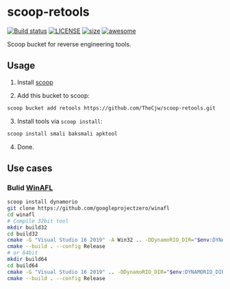 # scoop-retools

[![Build status](https://img.shields.io/appveyor/ci/TheCjw/scoop-retools/master.svg?style=flat-square&label=AppVeyor&logo=appveyor)](https://ci.appveyor.com/project/TheCjw/scoop-retools) [![LICENSE](https://img.shields.io/github/license/TheCjw/scoop-retools.svg?style=flat-square)](https://github.com/TheCjw/scoop-retools/blob/master/LICENSE) [![size](https://img.shields.io/github/repo-size/thecjw/scoop-retools.svg?style=flat-square)](https://github.com/TheCjw/scoop-retools) [![awesome](https://awesome.re/badge-flat.svg)](https://github.com/scoopinstaller/awesome-scoop)

Scoop bucket for reverse engineering tools.

## Usage

1. Install [scoop](https://github.com/lukesampson/scoop)

2. Add this bucket to scoop:
```bash
scoop bucket add retools https://github.com/TheCjw/scoop-retools.git
```
3. Install tools via `scoop install`:
```bash
scoop install smali baksmali apktool
```
4. Done.

## Use cases

### Bulid [WinAFL](https://github.com/googleprojectzero/winafl)

```bash
scoop install dynamorio
git clone https://github.com/googleprojectzero/winafl
cd winafl
# Compile 32bit tool
mkdir build32
cd build32
cmake -G "Visual Studio 16 2019" -A Win32 .. -DDynamoRIO_DIR="$env:DYNAMORIO_DIR" -DUSE_COLOR=1
cmake --build . --config Release
# or 64bit
mkdir build64
cd build64
cmake -G "Visual Studio 16 2019" .. -DDynamoRIO_DIR="$env:DYNAMORIO_DIR" -DUSE_COLOR=1
cmake --build . --config Release
```
